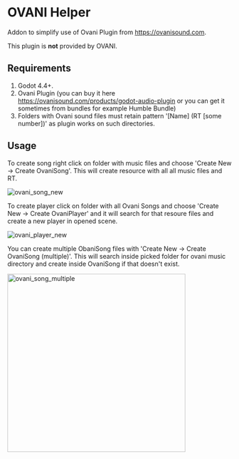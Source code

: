 # OVANI Helper

Addon to simplify use of Ovani Plugin from https://ovanisound.com.

This plugin is **not** provided by OVANI.

## Requirements

1. Godot 4.4+.
2. Ovani Plugin (you can buy it here https://ovanisound.com/products/godot-audio-plugin or you can get it sometimes from bundles for example Humble Bundle)
3. Folders with Ovani sound files must retain pattern '[Name] (RT [some number])' as plugin works on such directories.

## Usage
To create song right click on folder with music files and choose 'Create New -> Create OvaniSong'. This will create resource with all all music files and RT.

![ovani_song_new](https://github.com/user-attachments/assets/4ccf22d6-b048-4997-9bda-b4ae9dd1926a)


To create player click on folder with all Ovani Songs and choose 'Create New -> Create OvaniPlayer' and it will search for that resoure files and create a new player in opened scene.

![ovani_player_new](https://github.com/user-attachments/assets/6380552b-1ffa-444f-9122-7666908d9c78)

You can create multiple ObaniSong files with 'Create New -> Create OvaniSong (multiple)'. This will search inside picked folder for ovani music directory and create inside OvaniSong if that doesn't exist.

<img width="400" alt="ovani_song_multiple" src="https://github.com/user-attachments/assets/be44950a-b886-4a8b-af27-07fafbe27aac" />
